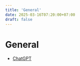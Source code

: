 ```yaml
---
title: 'General'
date: 2025-03-16T07:20:00+07:00
draft: false
---
```


# General

- [ChatGPT](./ai-prompting/)
